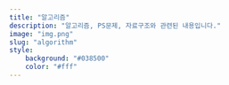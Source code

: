```yaml
---
title: "알고리즘"
description: "알고리즘, PS문제, 자료구조와 관련된 내용입니다."
image: "img.png"
slug: "algorithm"
style:
    background: "#038500"
    color: "#fff"
---
```

